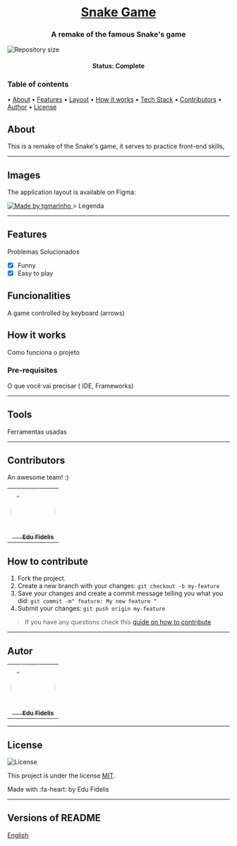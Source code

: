 
<h1 align="center">
    <a href="#">Snake Game</a>
</h1>

<h3 align="center">
    A remake of the famous Snake's game 
</h3>

<p>

  <img alt="Repository size" src="https://img.shields.io/github/repo-size/Edu-Fidelis/SnakeGame">


<h4 align="center"> 
	 Status: Complete
</h4>


<p align="left">
<h3>
Table of contents
</h3>
 • <a href="#about">About</a> 
 • <a href="#features">Features</a> 
 • <a href="#layout">Layout</a>  
 • <a href="#how-it-works">How it works</a>  
 • <a href="#tech-stack">Tech Stack</a>  
 • <a href="#contributors">Contributors</a> 
 • <a href="#author">Author</a> 
 • <a href="#user-content-license">License</a>

</p>


## About

This is a remake of the Snake's game, it serves to practice front-end skills,

---
## Images

The application layout is available on Figma:

<a href="https://www.figma.com/file/1SxgOMojOB2zYT0Mdk28lB/Ecoleta?node-id=136%3A546">
  <img alt="Made by tgmarinho" src="https://img.shields.io/badge/Acessar%20Layout%20-Figma-%2304D361">
</a>
> Legenda

---
## Features

Problemas Solucionados
- [x] Funny
- [x] Easy to play

## Funcionalities
A game controlled by keyboard (arrows)

## How it works

Como funciona o projeto


### Pre-requisites

O que você vai precisar (
IDE, Frameworks)


---

## Tools
Ferramentas usadas

---
## Contributors

An awesome team! :)

<table>
  <tr>
    <td align="center"><a href="https://imgur.com/ZAUWsrp" target="_blank"><img style="border-radius: 50%;" src="https://i.imgur.com/ZAUWsrp.png" width="100px;" alt=""/><br /><sub><b align="center">&ensp;&emsp; Edu Fidelis</b></sub></a><br /><a href="https://github.com/Edu-Fidelis" title="Edu Fidelis"></a></td>
  </tr>
</table>

## How to contribute

1. Fork the project.
2. Create a new branch with your changes: `git checkout -b my-feature`
3. Save your changes and create a commit message telling you what you did: `git commit -m" feature: My new feature "`
4. Submit your changes: `git push origin my-feature`
> If you have any questions check this [guide on how to contribute](./CONTRIBUTING.md)

---

<h2> Autor</h2>
<table>
  <tr>
    <td align="center"><a href="https://imgur.com/ZAUWsrp" target="_blank"><img style="border-radius: 50%;" src="https://i.imgur.com/ZAUWsrp.png" width="100px;" alt=""/><br /><sub><b align="center">&ensp;&emsp; Edu Fidelis</b></sub></a><br /><a href="https://github.com/Edu-Fidelis" title="Edu Fidelis"></a></td>
  </tr>
</table>


---

## License

   <img alt="License" src="https://img.shields.io/badge/license-MIT-brightgreen">
   
This project is under the license [MIT](./LICENSE).

Made with :fa-heart: by Edu Fidelis 

---

##  Versions of README

[English](./README.md) 
